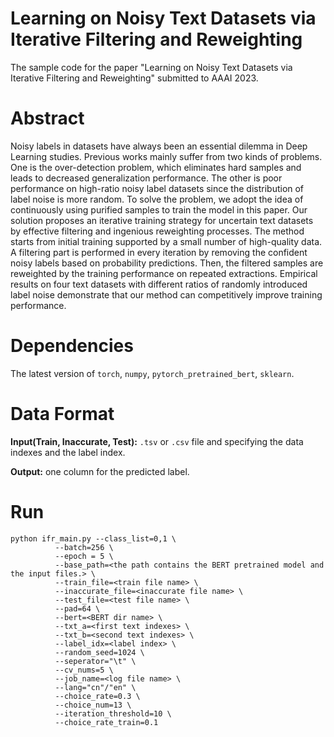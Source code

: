 # Learning on Noisy Text Datasets via Iterative Filtering and Reweighting

The sample code for the paper "Learning on Noisy Text Datasets via Iterative Filtering and Reweighting" submitted to AAAI 2023.

# Abstract

 Noisy labels in datasets have always been an essential dilemma in Deep Learning studies. Previous works mainly suffer from two kinds of problems. One is the over-detection problem, which eliminates hard samples and leads to decreased generalization performance. The other is poor performance on high-ratio noisy label datasets since the distribution of label noise is more random. To solve the problem, we adopt the idea of continuously using purified samples to train the model in this paper. Our solution proposes an iterative training strategy for uncertain text datasets by effective filtering and ingenious reweighting processes. The method starts from initial training supported by a small number of high-quality data. A filtering part is performed in every iteration by removing the confident noisy labels based on probability predictions. Then, the filtered samples are reweighted by the training performance on repeated extractions. Empirical results on four text datasets with different ratios of randomly introduced label noise demonstrate that our method can competitively improve training performance.

# Dependencies

The latest version of `torch`, `numpy`, `pytorch_pretrained_bert`, `sklearn`.

# Data Format

**Input(Train, Inaccurate, Test):** `.tsv` or `.csv` file and specifying the data indexes and the label index.

**Output:** one column for the predicted label.

# Run

```
python ifr_main.py --class_list=0,1 \
          --batch=256 \ 
          --epoch = 5 \
          --base_path=<the path contains the BERT pretrained model and the input files.> \
          --train_file=<train file name> \
          --inaccurate_file=<inaccurate file name> \
          --test_file=<test file name> \
          --pad=64 \
          --bert=<BERT dir name> \
          --txt_a=<first text indexes> \
          --txt_b=<second text indexes> \
          --label_idx=<label index> \
          --random_seed=1024 \
          --seperator="\t" \
          --cv_nums=5 \
          --job_name=<log file name> \
          --lang="cn"/"en" \
          --choice_rate=0.3 \
          --choice_num=13 \
          --iteration_threshold=10 \
          --choice_rate_train=0.1 
```
